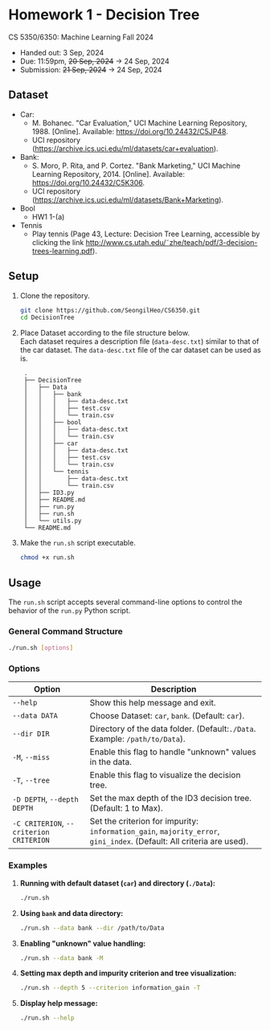 # Homework 1 - Decision Tree
CS 5350/6350: Machine Learning Fall 2024  

- Handed out: 3 Sep, 2024  
- Due: 11:59pm, ~~20 Sep, 2024~~ -> 24 Sep, 2024
- Submission: ~~21 Sep, 2024~~ -> 24 Sep, 2024

## Dataset
- Car:
   - M. Bohanec. "Car Evaluation," UCI Machine Learning Repository, 1988. [Online]. Available: https://doi.org/10.24432/C5JP48.
   - UCI repository (https://archive.ics.uci.edu/ml/datasets/car+evaluation).
- Bank: 
   - S. Moro, P. Rita, and P. Cortez. "Bank Marketing," UCI Machine Learning Repository, 2014. [Online]. Available: https://doi.org/10.24432/C5K306.
   - UCI repository (https://archive.ics.uci.edu/ml/datasets/Bank+Marketing).
- Bool
   - HW1 1-(a)
- Tennis
   -  Play tennis (Page 43, Lecture: Decision Tree Learning, accessible by clicking the link http://www.cs.utah.edu/˜zhe/teach/pdf/3-decision-trees-learning.pdf).
## Setup

1. Clone the repository.
   ```bash
   git clone https://github.com/SeongilHeo/CS6350.git
   cd DecisionTree
   ```

2. Place Dataset according to the file structure below.  
   Each dataset requires a description file (`data-desc.txt`) similar to that of the car dataset. The `data-desc.txt` file of the car dataset can be used as is.
   ```
    .
    ├── DecisionTree
    │   ├── Data
    │   │   ├── bank
    │   │   │   ├── data-desc.txt
    │   │   │   ├── test.csv
    │   │   │   └── train.csv
    │   │   ├── bool
    │   │   │   ├── data-desc.txt
    │   │   │   └── train.csv
    │   │   ├── car
    │   │   │   ├── data-desc.txt
    │   │   │   ├── test.csv
    │   │   │   └── train.csv
    │   │   └── tennis
    │   │       ├── data-desc.txt
    │   │       └── train.csv
    │   ├── ID3.py
    │   ├── README.md
    │   ├── run.py
    │   ├── run.sh
    │   └── utils.py
    └── README.md
    ```

3. Make the `run.sh` script executable.
   ```bash
   chmod +x run.sh
   ```

## Usage

The `run.sh` script accepts several command-line options to control the behavior of the `run.py` Python script.

### General Command Structure

```bash
./run.sh [options]
```

### Options

| Option                 | Description                                                                 |
|------------------------|-----------------------------------------------------------------------------|
| `--help`               | Show this help message and exit.                                             |
| `--data DATA`          | Choose Dataset: `car`, `bank`. (Default: `car`).                             |
| `--dir DIR`            | Directory of the data folder. (Default:`./Data`. Example: `/path/to/Data`). |
| `-M`, `--miss`         | Enable this flag to handle "unknown" values in the data.                     |
| `-T`, `--tree`         | Enable this flag to visualize the decision tree.                             |
| `-D DEPTH`, `--depth DEPTH` | Set the max depth of the ID3 decision tree. (Default: 1 to Max).           |
| `-C CRITERION`, `--criterion CRITERION` | Set the criterion for impurity: `information_gain`, `majority_error`, `gini_index`. (Default: All criteria are used). |

### Examples

1. **Running with default dataset (`car`) and directory (`./Data`):**
   ```bash
   ./run.sh
   ```

2. **Using `bank` and data directory:**
   ```bash
   ./run.sh --data bank --dir /path/to/Data
   ```

3. **Enabling "unknown" value handling:**
   ```bash
   ./run.sh --data bank -M
   ```

4. **Setting max depth and impurity criterion and tree visualization:**
   ```bash
   ./run.sh --depth 5 --criterion information_gain -T
   ```

5. **Display help message:**
   ```bash
   ./run.sh --help
   ```
